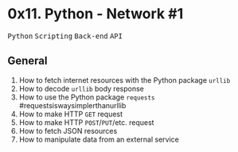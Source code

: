 # 0x11. Python - Network #1

<kbd>Python</kbd> <kbd>Scripting</kbd> <kbd>Back-end</kbd> <kbd>API</kbd>

## General

1. How to fetch internet resources with the Python package `urllib`
1. How to decode `urllib` body response
1. How to use the Python package `requests` #requestsiswaysimplerthanurllib
1. How to make HTTP `GET` request
1. How to make HTTP `POST`/`PUT`/etc. request
1. How to fetch JSON resources
1. How to manipulate data from an external service
